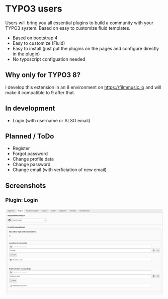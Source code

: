 # TYPO3 users

Users will bring you all essential plugins to build a community with your TYPO3 system. Based on easy to customize fluid templates.

* Based on bootstrap 4
* Easy to customize (Fluid)
* Easy to install (just put the plugins on the pages and configure directly in the plugin)
* No typoscript configuation needed

## Why only for TYPO3 8?

I develop this extension in an 8 environment on https://filmmusic.io and will make it compatible to 9 after that.

## In development

* Login (with username or ALSO email)

## Planned / ToDo

* Register
* Forgot password
* Change profile data
* Change password
* Change email (with verficiation of new email)

## Screenshots

### Plugin: Login

![plugin](Documentation/login.jpg)